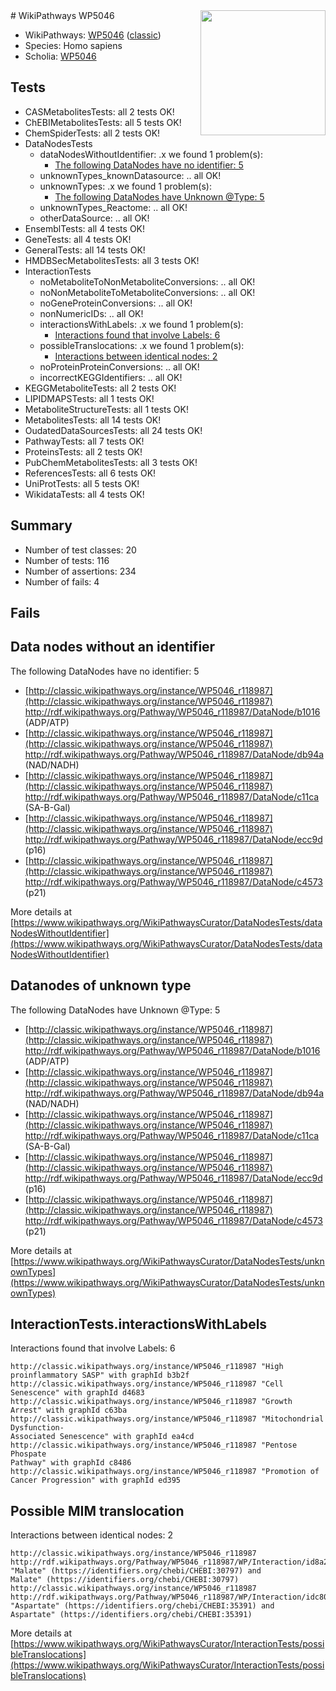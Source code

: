 <img style="float: right; width: 200px" src="https://upload.wikimedia.org/wikipedia/commons/thumb/8/83/Wplogo_with_text_500.png/640px-Wplogo_with_text_500.png" />
# WikiPathways WP5046

* WikiPathways: [WP5046](https://wikipathways.org/pathways/WP5046) ([classic](https://classic.wikipathways.org/instance/WP5046))
* Species: Homo sapiens
* Scholia: [WP5046](https://scholia.toolforge.org/wikipathways/WP5046)
## Tests
* CASMetabolitesTests: all 2 tests OK!
* ChEBIMetabolitesTests: all 5 tests OK!
* ChemSpiderTests: all 2 tests OK!
* DataNodesTests
    * dataNodesWithoutIdentifier: .x we found 1 problem(s):
        * [The following DataNodes have no identifier: 5](#d2d32fa4)
    * unknownTypes_knownDatasource: .. all OK!
    * unknownTypes: .x we found 1 problem(s):
        * [The following DataNodes have Unknown @Type: 5](#839973e3)
    * unknownTypes_Reactome: .. all OK!
    * otherDataSource: .. all OK!
* EnsemblTests: all 4 tests OK!
* GeneTests: all 4 tests OK!
* GeneralTests: all 14 tests OK!
* HMDBSecMetabolitesTests: all 3 tests OK!
* InteractionTests
    * noMetaboliteToNonMetaboliteConversions: .. all OK!
    * noNonMetaboliteToMetaboliteConversions: .. all OK!
    * noGeneProteinConversions: .. all OK!
    * nonNumericIDs: .. all OK!
    * interactionsWithLabels: .x we found 1 problem(s):
        * [Interactions found that involve Labels: 6](#630d267d)
    * possibleTranslocations: .x we found 1 problem(s):
        * [Interactions between identical nodes: 2](#1c118207)
    * noProteinProteinConversions: .. all OK!
    * incorrectKEGGIdentifiers: .. all OK!
* KEGGMetaboliteTests: all 2 tests OK!
* LIPIDMAPSTests: all 1 tests OK!
* MetaboliteStructureTests: all 1 tests OK!
* MetabolitesTests: all 14 tests OK!
* OudatedDataSourcesTests: all 24 tests OK!
* PathwayTests: all 7 tests OK!
* ProteinsTests: all 2 tests OK!
* PubChemMetabolitesTests: all 3 tests OK!
* ReferencesTests: all 6 tests OK!
* UniProtTests: all 5 tests OK!
* WikidataTests: all 4 tests OK!


## Summary

* Number of test classes: 20
* Number of tests: 116
* Number of assertions: 234
* Number of fails: 4

## Fails

<a name="d2d32fa4" />

## Data nodes without an identifier

The following DataNodes have no identifier: 5

* [http://classic.wikipathways.org/instance/WP5046_r118987](http://classic.wikipathways.org/instance/WP5046_r118987) http://rdf.wikipathways.org/Pathway/WP5046_r118987/DataNode/b1016 (ADP/ATP)
* [http://classic.wikipathways.org/instance/WP5046_r118987](http://classic.wikipathways.org/instance/WP5046_r118987) http://rdf.wikipathways.org/Pathway/WP5046_r118987/DataNode/db94a (NAD/NADH)
* [http://classic.wikipathways.org/instance/WP5046_r118987](http://classic.wikipathways.org/instance/WP5046_r118987) http://rdf.wikipathways.org/Pathway/WP5046_r118987/DataNode/c11ca (SA-B-Gal)
* [http://classic.wikipathways.org/instance/WP5046_r118987](http://classic.wikipathways.org/instance/WP5046_r118987) http://rdf.wikipathways.org/Pathway/WP5046_r118987/DataNode/ecc9d (p16)
* [http://classic.wikipathways.org/instance/WP5046_r118987](http://classic.wikipathways.org/instance/WP5046_r118987) http://rdf.wikipathways.org/Pathway/WP5046_r118987/DataNode/c4573 (p21)


More details at [https://www.wikipathways.org/WikiPathwaysCurator/DataNodesTests/dataNodesWithoutIdentifier](https://www.wikipathways.org/WikiPathwaysCurator/DataNodesTests/dataNodesWithoutIdentifier)

<a name="839973e3" />

## Datanodes of unknown type

The following DataNodes have Unknown @Type: 5

* [http://classic.wikipathways.org/instance/WP5046_r118987](http://classic.wikipathways.org/instance/WP5046_r118987) http://rdf.wikipathways.org/Pathway/WP5046_r118987/DataNode/b1016 (ADP/ATP)
* [http://classic.wikipathways.org/instance/WP5046_r118987](http://classic.wikipathways.org/instance/WP5046_r118987) http://rdf.wikipathways.org/Pathway/WP5046_r118987/DataNode/db94a (NAD/NADH)
* [http://classic.wikipathways.org/instance/WP5046_r118987](http://classic.wikipathways.org/instance/WP5046_r118987) http://rdf.wikipathways.org/Pathway/WP5046_r118987/DataNode/c11ca (SA-B-Gal)
* [http://classic.wikipathways.org/instance/WP5046_r118987](http://classic.wikipathways.org/instance/WP5046_r118987) http://rdf.wikipathways.org/Pathway/WP5046_r118987/DataNode/ecc9d (p16)
* [http://classic.wikipathways.org/instance/WP5046_r118987](http://classic.wikipathways.org/instance/WP5046_r118987) http://rdf.wikipathways.org/Pathway/WP5046_r118987/DataNode/c4573 (p21)


More details at [https://www.wikipathways.org/WikiPathwaysCurator/DataNodesTests/unknownTypes](https://www.wikipathways.org/WikiPathwaysCurator/DataNodesTests/unknownTypes)

<a name="630d267d" />

## InteractionTests.interactionsWithLabels

Interactions found that involve Labels: 6
```
http://classic.wikipathways.org/instance/WP5046_r118987 "High proinflammatory SASP" with graphId b3b2f
http://classic.wikipathways.org/instance/WP5046_r118987 "Cell Senescence" with graphId d4683
http://classic.wikipathways.org/instance/WP5046_r118987 "Growth Arrest" with graphId c63ba
http://classic.wikipathways.org/instance/WP5046_r118987 "Mitochondrial Dysfunction-
Associated Senescence" with graphId ea4cd
http://classic.wikipathways.org/instance/WP5046_r118987 "Pentose Phospate
Pathway" with graphId c8486
http://classic.wikipathways.org/instance/WP5046_r118987 "Promotion of
Cancer Progression" with graphId ed395
```

<a name="1c118207" />

## Possible MIM translocation

Interactions between identical nodes: 2
```
http://classic.wikipathways.org/instance/WP5046_r118987 http://rdf.wikipathways.org/Pathway/WP5046_r118987/WP/Interaction/id8a29eb96 "Malate" (https://identifiers.org/chebi/CHEBI:30797) and 
Malate" (https://identifiers.org/chebi/CHEBI:30797)
http://classic.wikipathways.org/instance/WP5046_r118987 http://rdf.wikipathways.org/Pathway/WP5046_r118987/WP/Interaction/idc80a552b "Aspartate" (https://identifiers.org/chebi/CHEBI:35391) and 
Aspartate" (https://identifiers.org/chebi/CHEBI:35391)
```

More details at [https://www.wikipathways.org/WikiPathwaysCurator/InteractionTests/possibleTranslocations](https://www.wikipathways.org/WikiPathwaysCurator/InteractionTests/possibleTranslocations)

